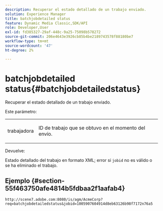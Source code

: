 ```yaml
---
description: Recuperar el estado detallado de un trabajo enviado.
solution: Experience Manager
title: batchjobdetailed status
feature: Dynamic Media Classic,SDK/API
role: Developer,User
exl-id: fd385327-29af-448c-9a25-75098b578272
source-git-commit: 206e4643e3926cb85b4be2189743578f88180be7
workflow-type: tm+mt
source-wordcount: '47'
ht-degree: 2%

---
```


# batchjobdetailed status{#batchjobdetailedstatus}

Recuperar el estado detallado de un trabajo enviado.

Este parámetro:

<table id="simpletable_9C379451927C4058834640377C0BD7A0"> 
 <tr class="strow"> 
  <td class="stentry"> <p> <span class="codeph"> trabajadora </span> </p> </td> 
  <td class="stentry"> <p>ID de trabajo que se obtuvo en el momento del envío. </p> </td> 
 </tr> 
</table>

Devuelve:

Estado detallado del trabajo en formato XML; error si `jobid` no es válido o se ha eliminado el trabajo.

## Ejemplo {#section-55f463750afe4814b5fdbaa2f1aafab4}

`http://scene7.adobe.com:8080/is/agm/AcmeCorp?req=batchjobdetailedstatus&jobid=1005907604914d8eb63126b98f7172n76a5`
